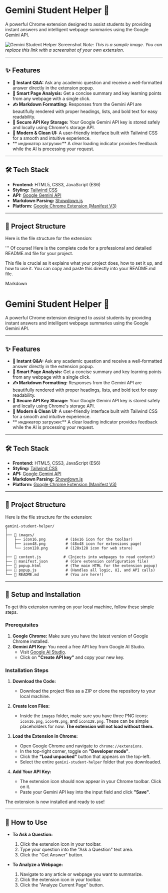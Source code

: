 # Gemini Student Helper 🚀

A powerful Chrome extension designed to assist students by providing instant answers and intelligent webpage summaries using the Google Gemini API.

![Gemini Student Helper Screenshot](https://i.imgur.com/8a1b2c3.png) 
*Note: This is a sample image. You can replace this link with a screenshot of your own extension.*

---

## ✨ Features

* **🤖 Instant Q&A:** Ask any academic question and receive a well-formatted answer directly in the extension popup.
* **📄 Smart Page Analysis:** Get a concise summary and key learning points from any webpage with a single click.
* **✍️ Markdown Formatting:** Responses from the Gemini API are beautifully rendered with proper headings, lists, and bold text for easy readability.
* **🔐 Secure API Key Storage:** Your Google Gemini API key is stored safely and locally using Chrome's storage API.
* **🎨 Modern & Clean UI:** A user-friendly interface built with Tailwind CSS for a smooth and intuitive experience.
* ** индикатор загрузки:** A clear loading indicator provides feedback while the AI is processing your request.

---

## 🛠️ Tech Stack

* **Frontend:** HTML5, CSS3, JavaScript (ES6)
* **Styling:** [Tailwind CSS](https://tailwindcss.com/)
* **API:** [Google Gemini API](https://ai.google.dev/)
* **Markdown Parsing:** [Showdown.js](https://github.com/showdownjs/showdown)
* **Platform:** [Google Chrome Extension (Manifest V3)](https://developer.chrome.com/docs/extensions/)

---

## 📂 Project Structure

Here is the file structure for the extension:

'''
Of course! Here is the complete code for a professional and detailed README.md file for your project.

This file is crucial as it explains what your project does, how to set it up, and how to use it. You can copy and paste this directly into your README.md file.

Markdown

# Gemini Student Helper 🚀

A powerful Chrome extension designed to assist students by providing instant answers and intelligent webpage summaries using the Google Gemini API.



---

## ✨ Features

* **🤖 Instant Q&A:** Ask any academic question and receive a well-formatted answer directly in the extension popup.
* **📄 Smart Page Analysis:** Get a concise summary and key learning points from any webpage with a single click.
* **✍️ Markdown Formatting:** Responses from the Gemini API are beautifully rendered with proper headings, lists, and bold text for easy readability.
* **🔐 Secure API Key Storage:** Your Google Gemini API key is stored safely and locally using Chrome's storage API.
* **🎨 Modern & Clean UI:** A user-friendly interface built with Tailwind CSS for a smooth and intuitive experience.
* ** индикатор загрузки:** A clear loading indicator provides feedback while the AI is processing your request.

---

## 🛠️ Tech Stack

* **Frontend:** HTML5, CSS3, JavaScript (ES6)
* **Styling:** [Tailwind CSS](https://tailwindcss.com/)
* **API:** [Google Gemini API](https://ai.google.dev/)
* **Markdown Parsing:** [Showdown.js](https://github.com/showdownjs/showdown)
* **Platform:** [Google Chrome Extension (Manifest V3)](https://developer.chrome.com/docs/extensions/)

---

## 📂 Project Structure

Here is the file structure for the extension:
```
gemini-student-helper/
│
├── 📂 images/
│   ├── icon16.png         # (16x16 icon for the toolbar)
│   ├── icon48.png         # (48x48 icon for extensions page)
│   └── icon128.png        # (128x128 icon for web store)
│
├── 📄 content.js          # (Injects into webpages to read content)
├── 📄 manifest.json        # (Core extension configuration file)
├── 📄 popup.html           # (The main HTML for the extension popup)
├── 📄 popup.js             # (Handles all logic, UI, and API calls)
└── 📄 README.md            # (You are here!)
```

---

## 🚀 Setup and Installation

To get this extension running on your local machine, follow these simple steps.

### **Prerequisites**

1.  **Google Chrome:** Make sure you have the latest version of Google Chrome installed.
2.  **Gemini API Key:** You need a free API key from Google AI Studio.
    * Visit [Google AI Studio](https://aistudio.google.com/app/apikey).
    * Click on **"Create API key"** and copy your new key.

### **Installation Steps**

1.  **Download the Code:**
    * Download the project files as a ZIP or clone the repository to your local machine.

2.  **Create Icon Files:**
    * Inside the `images` folder, make sure you have three PNG icons: `icon16.png`, `icon48.png`, and `icon128.png`. These can be simple placeholders for now. **The extension will not load without them.**

3.  **Load the Extension in Chrome:**
    * Open Google Chrome and navigate to `chrome://extensions`.
    * In the top-right corner, toggle on **"Developer mode"**.
    * Click the **"Load unpacked"** button that appears on the top-left.
    * Select the entire `gemini-student-helper` folder that you downloaded.

4.  **Add Your API Key:**
    * The extension icon should now appear in your Chrome toolbar. Click on it.
    * Paste your Gemini API key into the input field and click **"Save"**.

The extension is now installed and ready to use!

---

## 📖 How to Use

* **To Ask a Question:**
    1.  Click the extension icon in your toolbar.
    2.  Type your question into the "Ask a Question" text area.
    3.  Click the "Get Answer" button.

* **To Analyze a Webpage:**
    1.  Navigate to any article or webpage you want to summarize.
    2.  Click the extension icon in your toolbar.
    3.  Click the "Analyze Current Page" button.
